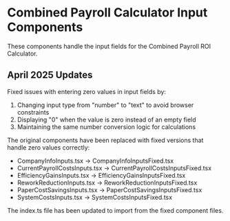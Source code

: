 # Combined Payroll Calculator Input Components

These components handle the input fields for the Combined Payroll ROI Calculator.

## April 2025 Updates

Fixed issues with entering zero values in input fields by:

1. Changing input type from "number" to "text" to avoid browser constraints
2. Displaying "0" when the value is zero instead of an empty field
3. Maintaining the same number conversion logic for calculations

The original components have been replaced with fixed versions that handle zero values correctly:
- CompanyInfoInputs.tsx → CompanyInfoInputsFixed.tsx
- CurrentPayrollCostsInputs.tsx → CurrentPayrollCostsInputsFixed.tsx
- EfficiencyGainsInputs.tsx → EfficiencyGainsInputsFixed.tsx
- ReworkReductionInputs.tsx → ReworkReductionInputsFixed.tsx
- PaperCostSavingsInputs.tsx → PaperCostSavingsInputsFixed.tsx
- SystemCostsInputs.tsx → SystemCostsInputsFixed.tsx

The index.ts file has been updated to import from the fixed component files.
